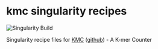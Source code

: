 # kmc singularity recipes

![Singularity Build](https://github.com/powerPlant/kmc-srf/workflows/Singularity%20Build/badge.svg)

Singularity recipe files for [KMC](http://sun.aei.polsl.pl/kmc) ([github](https://github.com/refresh-bio/KMC)) - A K-mer Counter
